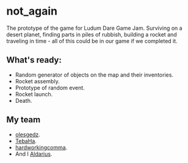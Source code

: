 # not_again
The prototype of the game for Ludum Dare Game Jam. Surviving on a desert planet, finding parts in piles of rubbish, building a rocket and traveling in time - all of this could be in our game if we completed it.

## What's ready:
* Random generator of objects on the map and their inventories.
* Rocket assembly.
* Prototype of random event.
* Rocket launch.
* Death.

## My team
* [olesgedz](https://github.com/olesgedz).
* [TebaHa](https://github.com/TebaHa).
* [hardworkingcomma](https://github.com/hardworkingcomma).
* And I [Aldarius](https://github.com/Aldarius).

